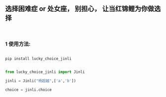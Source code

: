 ## 选择困难症 or 处女座，  别担心， 让当红锦鲤为你做选择

<br>

### 1 使用方法:

```python

pip install lucky_choice_jinli


from lucky_choice_jinli import Jinli

jinli = Jinli("杨超越",['a','b'])

choice = jinli.choice 




```